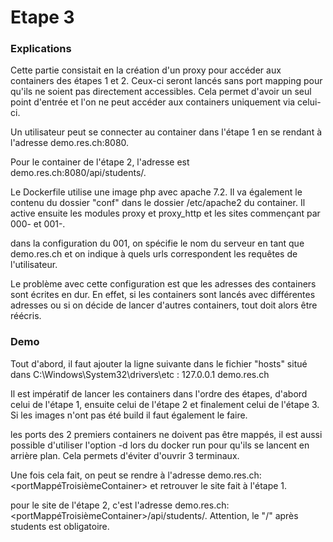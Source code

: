 # Etape 3

### Explications

Cette partie consistait en la création d'un proxy pour accéder aux containers des étapes 1 et 2. Ceux-ci seront lancés sans port mapping pour qu'ils ne soient pas directement accessibles. Cela permet d'avoir un  seul point d'entrée et l'on ne peut accéder aux containers uniquement via celui-ci. 

Un utilisateur peut se connecter au container dans l'étape 1 en se rendant à l'adresse demo.res.ch:8080.

Pour le container de l'étape 2, l'adresse est demo.res.ch:8080/api/students/.

Le Dockerfile utilise une image php avec apache 7.2. Il va également  le contenu du dossier "conf" dans le dossier /etc/apache2 du container. Il active ensuite les modules proxy et proxy_http et les sites commençant par 000- et 001-.

dans la configuration du 001, on spécifie le nom du serveur en tant que demo.res.ch et on indique à quels urls correspondent les requêtes de l'utilisateur. 

Le problème avec cette configuration est que les adresses des containers sont écrites en dur. En effet, si les containers sont lancés avec différentes adresses ou si on décide de lancer d'autres containers, tout doit alors être réécris.

### Demo

Tout d'abord, il faut ajouter la ligne suivante dans le fichier "hosts" situé dans C:\Windows\System32\drivers\etc : 127.0.0.1 demo.res.ch 

Il est impératif de lancer les containers dans l'ordre des étapes, d'abord celui de l'étape 1, ensuite celui de l'étape 2 et finalement celui de l'étape 3. Si les images n'ont pas été build il faut également le faire.

les ports des 2 premiers containers ne doivent pas être mappés, il est aussi possible d'utiliser l'option -d lors du docker run pour qu'ils se lancent en arrière plan. Cela permets d'éviter d'ouvrir 3 terminaux.

Une fois cela fait, on peut se rendre à l'adresse demo.res.ch:<portMappéTroisièmeContainer> et retrouver le site fait à l'étape 1.

pour le site de l'étape 2, c'est l'adresse demo.res.ch:<portMappéTroisièmeContainer>/api/students/. Attention, le "/" après students est obligatoire.



